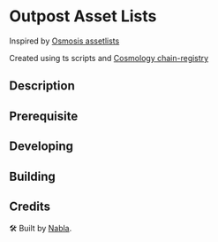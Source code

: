 # Outpost Asset Lists

Inspired by [Osmosis assetlists](https://github.com/osmosis-labs/assetlists)

Created using ts scripts and [Cosmology chain-registry](https://github.com/cosmology-tech/chain-registry)

## Description

## Prerequisite

## Developing

## Building

## Credits

🛠 Built by [Nabla](https://github.com/nabla-studio).